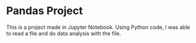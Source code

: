 # Pandas Project
This is a project made in Jupyter Notebook. Using Python code, I was able to read a file and do data analysis with the file.
